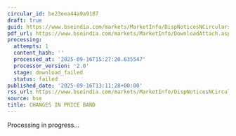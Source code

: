 ```yaml
---
circular_id: be23eea44a9a9187
draft: true
guid: https://www.bseindia.com/markets/MarketInfo/DispNoticesNCirculars.aspx?Noticeid={1FB7B69C-CC1B-4D0A-B8DB-8097756CBDD3}&noticeno=20250916-66&dt=09/16/2025&icount=66&totcount=78&flag=0
pdf_url: https://www.bseindia.com/markets/MarketInfo/DownloadAttach.aspx?id=20250916-66&attachedId=
processing:
  attempts: 1
  content_hash: ''
  processed_at: '2025-09-16T15:27:20.635547'
  processor_version: '2.0'
  stage: download_failed
  status: failed
published_date: '2025-09-16T13:11:28+00:00'
rss_url: https://www.bseindia.com/markets/MarketInfo/DispNoticesNCirculars.aspx?Noticeid={1FB7B69C-CC1B-4D0A-B8DB-8097756CBDD3}&noticeno=20250916-66&dt=09/16/2025&icount=66&totcount=78&flag=0
source: bse
title: CHANGES IN PRICE BAND
---
```


Processing in progress...